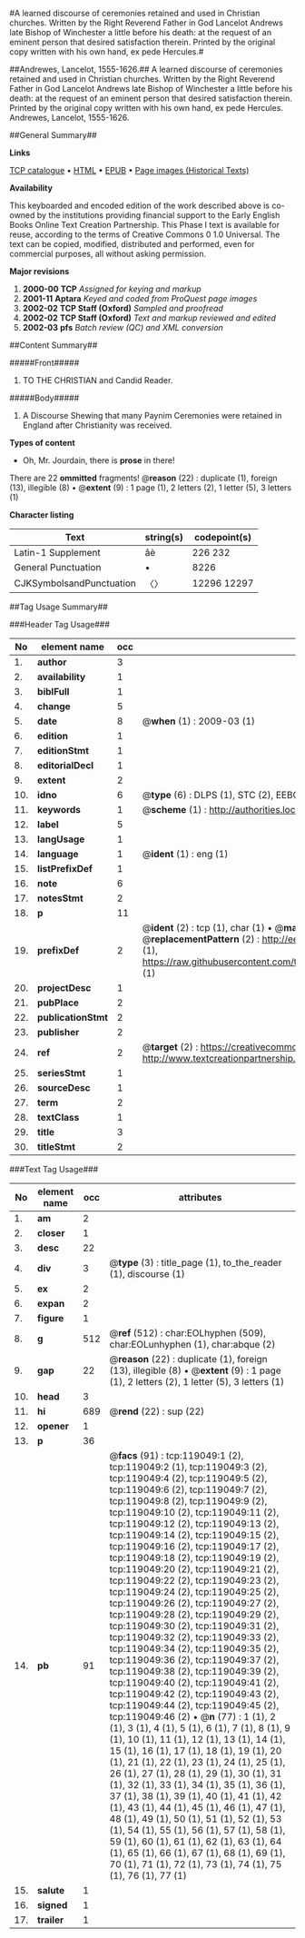 #A learned discourse of ceremonies retained and used in Christian churches. Written by the Right Reverend Father in God Lancelot Andrews late Bishop of Winchester a little before his death: at the request of an eminent person that desired satisfaction therein. Printed by the original copy written with his own hand, ex pede Hercules.#

##Andrewes, Lancelot, 1555-1626.##
A learned discourse of ceremonies retained and used in Christian churches. Written by the Right Reverend Father in God Lancelot Andrews late Bishop of Winchester a little before his death: at the request of an eminent person that desired satisfaction therein. Printed by the original copy written with his own hand, ex pede Hercules.
Andrewes, Lancelot, 1555-1626.

##General Summary##

**Links**

[TCP catalogue](http://www.ota.ox.ac.uk/tcp/)  • 
[HTML](http://tei.it.ox.ac.uk/tcp/Texts-HTML/free/A67/A67895.html)  • 
[EPUB](http://tei.it.ox.ac.uk/tcp/Texts-EPUB/free/A67/A67895.epub) • 
[Page images (Historical Texts)](https://data.historicaltexts.jisc.ac.uk/view?pubId=eebo-99866763e&pageId=eebo-99866763e-119049-1)

**Availability**

This keyboarded and encoded edition of the
	       work described above is co-owned by the institutions
	       providing financial support to the Early English Books
	       Online Text Creation Partnership. This Phase I text is
	       available for reuse, according to the terms of Creative
	       Commons 0 1.0 Universal. The text can be copied,
	       modified, distributed and performed, even for
	       commercial purposes, all without asking permission.

**Major revisions**

1. __2000-00__ __TCP__ *Assigned for keying and markup*
1. __2001-11__ __Aptara__ *Keyed and coded from ProQuest page images*
1. __2002-02__ __TCP Staff (Oxford)__ *Sampled and proofread*
1. __2002-02__ __TCP Staff (Oxford)__ *Text and markup reviewed and edited*
1. __2002-03__ __pfs__ *Batch review (QC) and XML conversion*

##Content Summary##

#####Front#####

1. TO THE CHRISTIAN and Candid Reader.

#####Body#####

1. A Discourse
Shewing that many Paynim
Ceremonies were retained in
England after Christianity
was received.

**Types of content**

  * Oh, Mr. Jourdain, there is **prose** in there!

There are 22 **ommitted** fragments! 
 @__reason__ (22) : duplicate (1), foreign (13), illegible (8)  •  @__extent__ (9) : 1 page (1), 2 letters (2), 1 letter (5), 3 letters (1)

**Character listing**


|Text|string(s)|codepoint(s)|
|---|---|---|
|Latin-1 Supplement|âè|226 232|
|General Punctuation|•|8226|
|CJKSymbolsandPunctuation|〈〉|12296 12297|

##Tag Usage Summary##

###Header Tag Usage###

|No|element name|occ|attributes|
|---|---|---|---|
|1.|__author__|3||
|2.|__availability__|1||
|3.|__biblFull__|1||
|4.|__change__|5||
|5.|__date__|8| @__when__ (1) : 2009-03 (1)|
|6.|__edition__|1||
|7.|__editionStmt__|1||
|8.|__editorialDecl__|1||
|9.|__extent__|2||
|10.|__idno__|6| @__type__ (6) : DLPS (1), STC (2), EEBO-CITATION (1), PROQUEST (1), VID (1)|
|11.|__keywords__|1| @__scheme__ (1) : http://authorities.loc.gov/ (1)|
|12.|__label__|5||
|13.|__langUsage__|1||
|14.|__language__|1| @__ident__ (1) : eng (1)|
|15.|__listPrefixDef__|1||
|16.|__note__|6||
|17.|__notesStmt__|2||
|18.|__p__|11||
|19.|__prefixDef__|2| @__ident__ (2) : tcp (1), char (1)  •  @__matchPattern__ (2) : ([0-9\-]+):([0-9IVX]+) (1), (.+) (1)  •  @__replacementPattern__ (2) : http://eebo.chadwyck.com/downloadtiff?vid=$1&page=$2 (1), https://raw.githubusercontent.com/textcreationpartnership/Texts/master/tcpchars.xml#$1 (1)|
|20.|__projectDesc__|1||
|21.|__pubPlace__|2||
|22.|__publicationStmt__|2||
|23.|__publisher__|2||
|24.|__ref__|2| @__target__ (2) : https://creativecommons.org/publicdomain/zero/1.0/ (1), http://www.textcreationpartnership.org/docs/. (1)|
|25.|__seriesStmt__|1||
|26.|__sourceDesc__|1||
|27.|__term__|2||
|28.|__textClass__|1||
|29.|__title__|3||
|30.|__titleStmt__|2||


###Text Tag Usage###

|No|element name|occ|attributes|
|---|---|---|---|
|1.|__am__|2||
|2.|__closer__|1||
|3.|__desc__|22||
|4.|__div__|3| @__type__ (3) : title_page (1), to_the_reader (1), discourse (1)|
|5.|__ex__|2||
|6.|__expan__|2||
|7.|__figure__|1||
|8.|__g__|512| @__ref__ (512) : char:EOLhyphen (509), char:EOLunhyphen (1), char:abque (2)|
|9.|__gap__|22| @__reason__ (22) : duplicate (1), foreign (13), illegible (8)  •  @__extent__ (9) : 1 page (1), 2 letters (2), 1 letter (5), 3 letters (1)|
|10.|__head__|3||
|11.|__hi__|689| @__rend__ (22) : sup (22)|
|12.|__opener__|1||
|13.|__p__|36||
|14.|__pb__|91| @__facs__ (91) : tcp:119049:1 (2), tcp:119049:2 (1), tcp:119049:3 (2), tcp:119049:4 (2), tcp:119049:5 (2), tcp:119049:6 (2), tcp:119049:7 (2), tcp:119049:8 (2), tcp:119049:9 (2), tcp:119049:10 (2), tcp:119049:11 (2), tcp:119049:12 (2), tcp:119049:13 (2), tcp:119049:14 (2), tcp:119049:15 (2), tcp:119049:16 (2), tcp:119049:17 (2), tcp:119049:18 (2), tcp:119049:19 (2), tcp:119049:20 (2), tcp:119049:21 (2), tcp:119049:22 (2), tcp:119049:23 (2), tcp:119049:24 (2), tcp:119049:25 (2), tcp:119049:26 (2), tcp:119049:27 (2), tcp:119049:28 (2), tcp:119049:29 (2), tcp:119049:30 (2), tcp:119049:31 (2), tcp:119049:32 (2), tcp:119049:33 (2), tcp:119049:34 (2), tcp:119049:35 (2), tcp:119049:36 (2), tcp:119049:37 (2), tcp:119049:38 (2), tcp:119049:39 (2), tcp:119049:40 (2), tcp:119049:41 (2), tcp:119049:42 (2), tcp:119049:43 (2), tcp:119049:44 (2), tcp:119049:45 (2), tcp:119049:46 (2)  •  @__n__ (77) : 1 (1), 2 (1), 3 (1), 4 (1), 5 (1), 6 (1), 7 (1), 8 (1), 9 (1), 10 (1), 11 (1), 12 (1), 13 (1), 14 (1), 15 (1), 16 (1), 17 (1), 18 (1), 19 (1), 20 (1), 21 (1), 22 (1), 23 (1), 24 (1), 25 (1), 26 (1), 27 (1), 28 (1), 29 (1), 30 (1), 31 (1), 32 (1), 33 (1), 34 (1), 35 (1), 36 (1), 37 (1), 38 (1), 39 (1), 40 (1), 41 (1), 42 (1), 43 (1), 44 (1), 45 (1), 46 (1), 47 (1), 48 (1), 49 (1), 50 (1), 51 (1), 52 (1), 53 (1), 54 (1), 55 (1), 56 (1), 57 (1), 58 (1), 59 (1), 60 (1), 61 (1), 62 (1), 63 (1), 64 (1), 65 (1), 66 (1), 67 (1), 68 (1), 69 (1), 70 (1), 71 (1), 72 (1), 73 (1), 74 (1), 75 (1), 76 (1), 77 (1)|
|15.|__salute__|1||
|16.|__signed__|1||
|17.|__trailer__|1||
